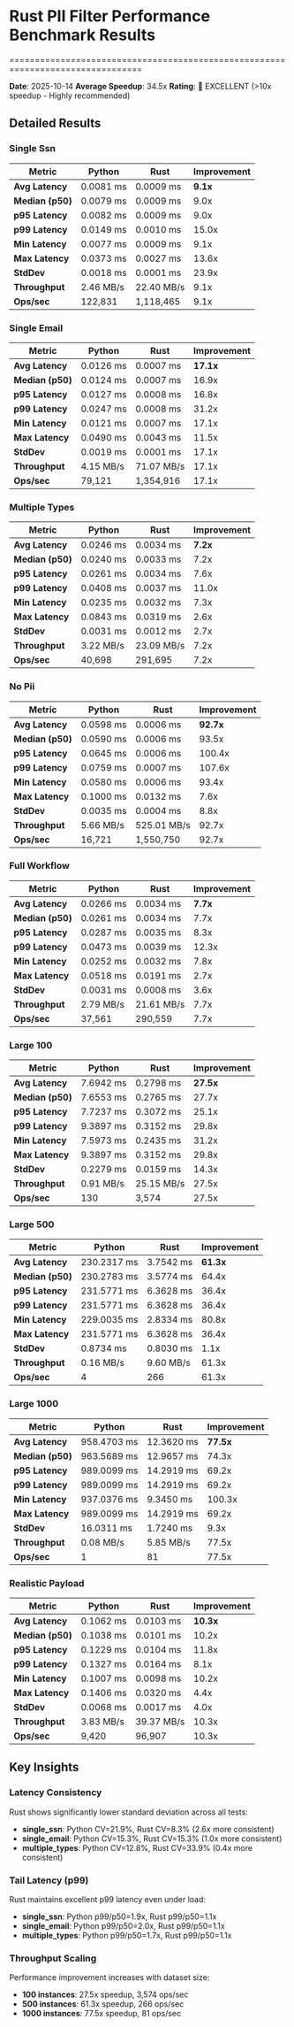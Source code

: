 # Rust PII Filter Performance Benchmark Results
================================================================================

**Date**: 2025-10-14
**Average Speedup**: 34.5x
**Rating**: 🚀 EXCELLENT (>10x speedup - Highly recommended)

## Detailed Results

### Single Ssn

| Metric | Python | Rust | Improvement |
|--------|--------|------|-------------|
| **Avg Latency** | 0.0081 ms | 0.0009 ms | **9.1x** |
| **Median (p50)** | 0.0079 ms | 0.0009 ms | 9.0x |
| **p95 Latency** | 0.0082 ms | 0.0009 ms | 9.0x |
| **p99 Latency** | 0.0149 ms | 0.0010 ms | 15.0x |
| **Min Latency** | 0.0077 ms | 0.0009 ms | 9.1x |
| **Max Latency** | 0.0373 ms | 0.0027 ms | 13.6x |
| **StdDev** | 0.0018 ms | 0.0001 ms | 23.9x |
| **Throughput** | 2.46 MB/s | 22.40 MB/s | 9.1x |
| **Ops/sec** | 122,831 | 1,118,465 | 9.1x |

### Single Email

| Metric | Python | Rust | Improvement |
|--------|--------|------|-------------|
| **Avg Latency** | 0.0126 ms | 0.0007 ms | **17.1x** |
| **Median (p50)** | 0.0124 ms | 0.0007 ms | 16.9x |
| **p95 Latency** | 0.0127 ms | 0.0008 ms | 16.8x |
| **p99 Latency** | 0.0247 ms | 0.0008 ms | 31.2x |
| **Min Latency** | 0.0121 ms | 0.0007 ms | 17.1x |
| **Max Latency** | 0.0490 ms | 0.0043 ms | 11.5x |
| **StdDev** | 0.0019 ms | 0.0001 ms | 17.1x |
| **Throughput** | 4.15 MB/s | 71.07 MB/s | 17.1x |
| **Ops/sec** | 79,121 | 1,354,916 | 17.1x |

### Multiple Types

| Metric | Python | Rust | Improvement |
|--------|--------|------|-------------|
| **Avg Latency** | 0.0246 ms | 0.0034 ms | **7.2x** |
| **Median (p50)** | 0.0240 ms | 0.0033 ms | 7.2x |
| **p95 Latency** | 0.0261 ms | 0.0034 ms | 7.6x |
| **p99 Latency** | 0.0408 ms | 0.0037 ms | 11.0x |
| **Min Latency** | 0.0235 ms | 0.0032 ms | 7.3x |
| **Max Latency** | 0.0843 ms | 0.0319 ms | 2.6x |
| **StdDev** | 0.0031 ms | 0.0012 ms | 2.7x |
| **Throughput** | 3.22 MB/s | 23.09 MB/s | 7.2x |
| **Ops/sec** | 40,698 | 291,695 | 7.2x |

### No Pii

| Metric | Python | Rust | Improvement |
|--------|--------|------|-------------|
| **Avg Latency** | 0.0598 ms | 0.0006 ms | **92.7x** |
| **Median (p50)** | 0.0590 ms | 0.0006 ms | 93.5x |
| **p95 Latency** | 0.0645 ms | 0.0006 ms | 100.4x |
| **p99 Latency** | 0.0759 ms | 0.0007 ms | 107.6x |
| **Min Latency** | 0.0580 ms | 0.0006 ms | 93.4x |
| **Max Latency** | 0.1000 ms | 0.0132 ms | 7.6x |
| **StdDev** | 0.0035 ms | 0.0004 ms | 8.8x |
| **Throughput** | 5.66 MB/s | 525.01 MB/s | 92.7x |
| **Ops/sec** | 16,721 | 1,550,750 | 92.7x |

### Full Workflow

| Metric | Python | Rust | Improvement |
|--------|--------|------|-------------|
| **Avg Latency** | 0.0266 ms | 0.0034 ms | **7.7x** |
| **Median (p50)** | 0.0261 ms | 0.0034 ms | 7.7x |
| **p95 Latency** | 0.0287 ms | 0.0035 ms | 8.3x |
| **p99 Latency** | 0.0473 ms | 0.0039 ms | 12.3x |
| **Min Latency** | 0.0252 ms | 0.0032 ms | 7.8x |
| **Max Latency** | 0.0518 ms | 0.0191 ms | 2.7x |
| **StdDev** | 0.0031 ms | 0.0008 ms | 3.6x |
| **Throughput** | 2.79 MB/s | 21.61 MB/s | 7.7x |
| **Ops/sec** | 37,561 | 290,559 | 7.7x |

### Large 100

| Metric | Python | Rust | Improvement |
|--------|--------|------|-------------|
| **Avg Latency** | 7.6942 ms | 0.2798 ms | **27.5x** |
| **Median (p50)** | 7.6553 ms | 0.2765 ms | 27.7x |
| **p95 Latency** | 7.7237 ms | 0.3072 ms | 25.1x |
| **p99 Latency** | 9.3897 ms | 0.3152 ms | 29.8x |
| **Min Latency** | 7.5973 ms | 0.2435 ms | 31.2x |
| **Max Latency** | 9.3897 ms | 0.3152 ms | 29.8x |
| **StdDev** | 0.2279 ms | 0.0159 ms | 14.3x |
| **Throughput** | 0.91 MB/s | 25.15 MB/s | 27.5x |
| **Ops/sec** | 130 | 3,574 | 27.5x |

### Large 500

| Metric | Python | Rust | Improvement |
|--------|--------|------|-------------|
| **Avg Latency** | 230.2317 ms | 3.7542 ms | **61.3x** |
| **Median (p50)** | 230.2783 ms | 3.5774 ms | 64.4x |
| **p95 Latency** | 231.5771 ms | 6.3628 ms | 36.4x |
| **p99 Latency** | 231.5771 ms | 6.3628 ms | 36.4x |
| **Min Latency** | 229.0035 ms | 2.8334 ms | 80.8x |
| **Max Latency** | 231.5771 ms | 6.3628 ms | 36.4x |
| **StdDev** | 0.8734 ms | 0.8030 ms | 1.1x |
| **Throughput** | 0.16 MB/s | 9.60 MB/s | 61.3x |
| **Ops/sec** | 4 | 266 | 61.3x |

### Large 1000

| Metric | Python | Rust | Improvement |
|--------|--------|------|-------------|
| **Avg Latency** | 958.4703 ms | 12.3620 ms | **77.5x** |
| **Median (p50)** | 963.5689 ms | 12.9657 ms | 74.3x |
| **p95 Latency** | 989.0099 ms | 14.2919 ms | 69.2x |
| **p99 Latency** | 989.0099 ms | 14.2919 ms | 69.2x |
| **Min Latency** | 937.0376 ms | 9.3450 ms | 100.3x |
| **Max Latency** | 989.0099 ms | 14.2919 ms | 69.2x |
| **StdDev** | 16.0311 ms | 1.7240 ms | 9.3x |
| **Throughput** | 0.08 MB/s | 5.85 MB/s | 77.5x |
| **Ops/sec** | 1 | 81 | 77.5x |

### Realistic Payload

| Metric | Python | Rust | Improvement |
|--------|--------|------|-------------|
| **Avg Latency** | 0.1062 ms | 0.0103 ms | **10.3x** |
| **Median (p50)** | 0.1038 ms | 0.0101 ms | 10.2x |
| **p95 Latency** | 0.1229 ms | 0.0104 ms | 11.8x |
| **p99 Latency** | 0.1327 ms | 0.0164 ms | 8.1x |
| **Min Latency** | 0.1007 ms | 0.0098 ms | 10.2x |
| **Max Latency** | 0.1406 ms | 0.0320 ms | 4.4x |
| **StdDev** | 0.0068 ms | 0.0017 ms | 4.0x |
| **Throughput** | 3.83 MB/s | 39.37 MB/s | 10.3x |
| **Ops/sec** | 9,420 | 96,907 | 10.3x |


## Key Insights

### Latency Consistency

Rust shows significantly lower standard deviation across all tests:

- **single_ssn**: Python CV=21.9%, Rust CV=8.3% (2.6x more consistent)
- **single_email**: Python CV=15.3%, Rust CV=15.3% (1.0x more consistent)
- **multiple_types**: Python CV=12.8%, Rust CV=33.9% (0.4x more consistent)

### Tail Latency (p99)

Rust maintains excellent p99 latency even under load:

- **single_ssn**: Python p99/p50=1.9x, Rust p99/p50=1.1x
- **single_email**: Python p99/p50=2.0x, Rust p99/p50=1.1x
- **multiple_types**: Python p99/p50=1.7x, Rust p99/p50=1.1x

### Throughput Scaling

Performance improvement increases with dataset size:

- **100 instances**: 27.5x speedup, 3,574 ops/sec
- **500 instances**: 61.3x speedup, 266 ops/sec
- **1000 instances**: 77.5x speedup, 81 ops/sec
